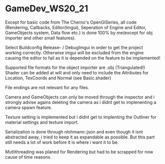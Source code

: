 # GameDev_WS20_21

Except for basic code from The Cherno's OpenGlSeries, all code (Rendering, Callbacks, Editor(Imgui), Seperation of Engine and Editor, GameObjects system, Data flow etc.) is done 100% by me(except for obj importer and other small features).

Select Buildconfig Release- / DebugImgui in order to get the project working correctly. Otherwise imgui will be excluded from the engine causing the editor to fail as it is depended on the feature to be implemented!

Supported file formats for the object importer are .obj (Triangulated!)
Shader can be added at will and only need to include the Attributes for Location, TexCoords and Normal (see Basic.shader)

File endings are not relevant for any files.

Camera and GameObjects can only be moved through the inspector and i strongly advise agains deleting the camera as i didnt get to implenenting a camera spawn feature.

Texture setting is implemented but i didnt get to implenting the Outliner for material settings and texture import.

Serialization is done through nlohmann::json and even though it isnt abstracted away, i tried to keep it as expandable as possible. But this part still needs a lot of work before it is where i want it to be.

Mutlithreading was planed for Rendering but had to be scrapped for now cause of time reasons.
